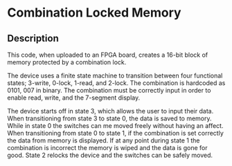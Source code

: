 # Combination Locked Memory

## Description
This code, when uploaded to an FPGA board, creates a 16-bit block of memory protected by a combination lock.

The device uses a finite state machine to transition between four functional states; 3-write, 0-lock, 1-read, and 2-lock.
The combination is hardcoded as 0101, 007 in binary.  The combination must be correctly input in order to enable read, write, and the 7-segment display.

The device starts off in state 3, which allows the user to input their data.  
When transitioning from state 3 to state 0, the data is saved to memory.  While in state 0 the switches can me moved freely without having an affect.
When transitioning from state 0 to state 1, if the combination is set correctly the data from memory is displayed.  If at any point during state 1 the combination is incorrect the memory is wiped and the data is gone for good.
State 2 relocks the device and the switches can be safely moved.  
